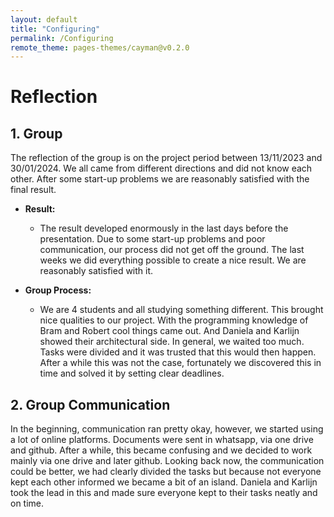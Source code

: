 ```yaml
---
layout: default
title: "Configuring"
permalink: /Configuring
remote_theme: pages-themes/cayman@v0.2.0
---
```


# Reflection

## 1. Group

The reflection of the group is on the project period between 13/11/2023 and 30/01/2024. We all came from different directions and did not know each other. After some start-up problems we are reasonably satisfied with the final result.

- **Result:** 
  - The result developed enormously in the last days before the presentation. Due to some start-up problems and poor communication, our process did not get off the ground. The last weeks we did everything possible to create a nice result. We are reasonably satisfied with it.

- **Group Process:** 
  - We are 4 students and all studying something different. This brought nice qualities to our project. With the programming knowledge of Bram and Robert cool things came out. And Daniela and Karlijn showed their architectural side. In general, we waited too much. Tasks were divided and it was trusted that this would then happen. After a while this was not the case, fortunately we discovered this in time and solved it by setting clear deadlines.

## 2. Group Communication

In the beginning, communication ran pretty okay, however, we started using a lot of online platforms. Documents were sent in whatsapp, via one drive and github. After a while, this became confusing and we decided to work mainly via one drive and later github. Looking back now, the communication could be better, we had clearly divided the tasks but because not everyone kept each other informed we became a bit of an island. Daniela and Karlijn took the lead in this and made sure everyone kept to their tasks neatly and on time.
